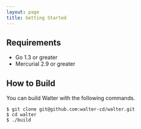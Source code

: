 ```yaml
---
layout: page
title: Getting Started
---
```


## Requirements

* Go 1.3 or greater
* Mercurial 2.9 or greater

## How to Build

You can build Walter with the following commands.

```
$ git clone git@github.com:walter-cd/walter.git
$ cd walter
$ ./build
```

